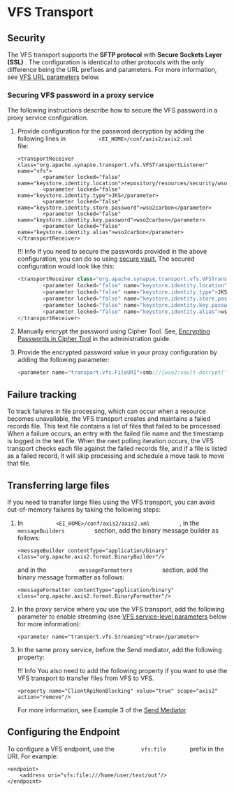# VFS Transport

## Security

The VFS transport supports the **SFTP protocol** with **Secure Sockets
Layer (SSL)** . The configuration is identical to other protocols with
the only difference being the URL prefixes and parameters. For more
information, see [VFS URL parameters](#VFSTransport-URLparams) below.

### Securing VFS password in a proxy service

The following instructions describe how to secure the VFS password in a
proxy service configuration.

1.  Provide configuration for the password decryption by adding the
    following lines in
    `           <EI_HOME>/conf/axis2/axis2.xml          ` file:

    ```
    <transportReceiver class="org.apache.synapse.transport.vfs.VFSTransportListener" name="vfs">
            <parameter locked="false" name="keystore.identity.location">repository/resources/security/wso2carbon.jks</parameter>
            <parameter locked="false" name="keystore.identity.type">JKS</parameter>
            <parameter locked="false" name="keystore.identity.store.password">wso2carbon</parameter>
            <parameter locked="false" name="keystore.identity.key.password">wso2carbon</parameter>
            <parameter locked="false" name="keystore.identity.alias">wso2carbon</parameter>
    </transportReceiver>
    ```

    !!! Info
        If you need to secure the passwords provided in the above configuration, you can do so using [secure vault.](https://docs.wso2.com/display/ADMIN44x/Carbon+Secure+Vault+Implementation) The secured configuration would look like this:
    
    ``` java
    <transportReceiver class="org.apache.synapse.transport.vfs.VFSTransportListener" name="vfs">
            <parameter locked="false" name="keystore.identity.location">repository/resources/security/wso2carbon.jks</parameter>
            <parameter locked="false" name="keystore.identity.type">JKS</parameter>
            <parameter locked="false" name="keystore.identity.store.password" svns:secretAlias="vfs.transport.keystore.password">password</parameter>
            <parameter locked="false" name="keystore.identity.key.password" svns:secretAlias="vfs.transport.key.password">password</parameter>
            <parameter locked="false" name="keystore.identity.alias">wso2carbon</parameter>
    </transportReceiver>
    ```
        
2.  Manually encrypt the password using Cipher Tool. See, [Encrypting
    Passwords in Cipher
    Tool](https://docs.wso2.com/display/ADMIN44x/Encrypting+Passwords+with+Cipher+Tool#EncryptingPasswordswithCipherTool-Encryptingpasswordsmanually)
    in the administration guide.
3.  Provide the encrypted password value in your proxy configuration by
    adding the following parameter:

    ``` java
    <parameter name="transport.vfs.FileURI">smb://{wso2:vault-decrypt('encryptedValue')}</parameter>
    ```

## Failure tracking

To track failures in file processing, which can occur when a resource
becomes unavailable, the VFS transport creates and maintains a failed
records file. This text file contains a list of files that failed to be
processed. When a failure occurs, an entry with the failed file name and
the timestamp is logged in the text file. When the next polling
iteration occurs, the VFS transport checks each file against the failed
records file, and if a file is listed as a failed record, it will skip
processing and schedule a move task to move that file.

## Transferring large files

If you need to transfer large files using the VFS transport, you can
avoid out-of-memory failures by taking the following steps:

1.  In `           <EI_HOME>/conf/axis2/axis2.xml          ` , in the `           messageBuilders          ` section, add the binary message builder as follows:

    ```
    <messageBuilder contentType="application/binary" class="org.apache.axis2.format.BinaryBuilder"/>
    ```

    and in the `           messageFormatters          ` section, add the
    binary message formatter as follows:

    ```
    <messageFormatter contentType="application/binary" class="org.apache.axis2.format.BinaryFormatter"/>
    ```

2.  In the proxy service where you use the VFS transport, add the
    following parameter to enable streaming (see [VFS service-level
    parameters](#VFSTransport-parameters) below for more information):

    ```
    <parameter name="transport.vfs.Streaming">true</parameter>
    ```

3.  In the same proxy service, before the Send mediator, add the
    following property:

    !!! Info
        You also need to add the following property if you want to use the VFS transport to transfer files from VFS to VFS.

    ```
    <property name="ClientApiNonBlocking" value="true" scope="axis2" action="remove"/>
    ```

    For more information, see Example 3 of the [Send Mediator](https://docs.wso2.com/display/EI650/Send+Mediator#SendMediator-blocking).

## Configuring the Endpoint

To configure a VFS endpoint, use the `         vfs:file        ` prefix in the URI. For example:

```
<endpoint>
    <address uri="vfs:file:///home/user/test/out"/>
</endpoint>
```